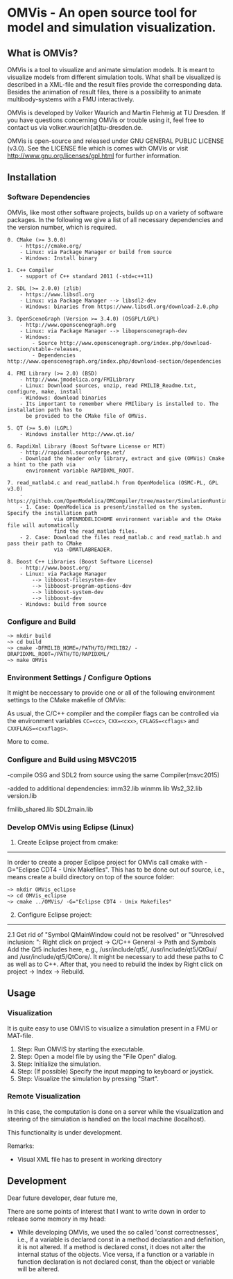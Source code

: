 # OMVis - An open source tool for model and simulation visualization.



## What is OMVis?
OMVis is a tool to visualize and animate simulation models. It is meant to visualize models 
from different simulation tools. What shall be visualized is described in a XML-file and the 
result files provide the corresponding data. Besides the animation of result files, there is 
a possibility to animate multibody-systems with a FMU interactively.

OMVis is developed by Volker Waurich and Martin Flehmig at TU Dresden. If you have questions 
concerning OMVis or trouble using it, feel free to contact us via volker.waurich[at]tu-dresden.de.

OMVis is open-source and released under GNU GENERAL PUBLIC LICENSE (v3.0). See the LICENSE file 
which is comes with OMVis or visit http://www.gnu.org/licenses/gpl.html for further information.


## Installation

### Software Dependencies
OMVis, like most other software projects, builds up on a variety of software packages. In the 
following we give a list of all necessary dependencies and the version number, which is required.

    0. CMake (>= 3.0.0)
        - https://cmake.org/
        - Linux: via Package Manager or build from source
        - Windows: Install binary

    1. C++ Compiler
        - support of C++ standard 2011 (-std=c++11)

    2. SDL (>= 2.0.0) (zlib)
        - https://www.libsdl.org
        - Linux: via Package Manager --> libsdl2-dev
        - Windows: binaries from https://www.libsdl.org/download-2.0.php

    3. OpenSceneGraph (Version >= 3.4.0) (OSGPL/LGPL)
        - http://www.openscenegraph.org
        - Linux: via Package Manager --> libopenscenegraph-dev
        - Windows: 
            - Source http://www.openscenegraph.org/index.php/download-section/stable-releases, 
            - Dependencies http://www.openscenegraph.org/index.php/download-section/dependencies

    4. FMI Library (>= 2.0) (BSD)
        - http://www.jmodelica.org/FMILibrary
        - Linux: Download sources, unzip, read FMILIB_Readme.txt, configure, make, install
        - Windows: download binaries
        - Its important to remember where FMIlibary is installed to. The installation path has to 
          be provided to the CMake file of OMVis.

    5. QT (>= 5.0) (LGPL)
        - Windows installer http://www.qt.io/

    6. RapdiXml Library (Boost Software License or MIT)
        - http://rapidxml.sourceforge.net/
        - Download the header only library, extract and give (OMVis) Cmake a hint to the path via 
          environment variable RAPIDXML_ROOT.

    7. read_matlab4.c and read_matlab4.h from OpenModelica (OSMC-PL, GPL v3.0)
        - https://github.com/OpenModelica/OMCompiler/tree/master/SimulationRuntime/c
        - 1. Case: OpenModelica is present/installed on the system. Specify the installation path 
                   via OPENMODELICHOME environment variable and the CMake file will automatically 
                   find the read_matlab files.
        - 2. Case: Download the files read_matlab.c and read_matlab.h and pass their path to CMake
                   via -DMATLABREADER.

    8. Boost C++ Libraries (Boost Software License)
        - http://www.boost.org/
        - Linux: via Package Manager
            --> libboost-filesystem-dev
            --> libboost-program-options-dev
            --> libboost-system-dev
            --> libboost-dev
        - Windows: build from source



### Configure and Build
<!-- ``` -->
    ~> mkdir build
    ~> cd build
    ~> cmake -DFMILIB_HOME=/PATH/TO/FMILIB2/ -DRAPIDXML_ROOT=/PATH/TO/RAPIDXML/
    ~> make OMVis
<!-- ``` -->

### Environment Settings / Configure Options
It might be neccessary to provide one or all of the following environment settings to the CMake 
makefile of OMVis:

As usual, the C/C++ compiler and the compiler flags can be controlled via the environment variables 
`CC=<cc>`, `CXX=<cxx>`, `CFLAGS=<cflags>` and `CXXFLAGS=<cxxflags>`.

More to come.


### Configure and Build using MSVC2015

-compile OSG and SDL2 from source using the same Compiler(msvc2015)

-added to additional dependencies:
imm32.lib
winmm.lib
Ws2_32.lib
version.lib

fmilib_shared.lib
SDL2main.lib


### Develop OMVis using Eclipse (Linux)

1. Create Eclipse project from cmake:
-------------------------------------
In order to create a proper Eclipse project for OMVis call cmake with -G="Eclipse CDT4 - Unix Makefiles". This has to 
be done out ouf source, i.e., means create a build directory on top of the source folder:
```
~> mkdir OMVis_eclipse
~> cd OMVis_eclipse
~> cmake ../OMVis/ -G="Eclipse CDT4 - Unix Makefiles"
```

2. Configure Eclipse project:
-----------------------------

2.1 Get rid of "Symbol QMainWindow could not be resolved" or "Unresolved inclusion: <QAction>":
Right click on project -> C/C++ General -> Path and Symbols
Add the Qt5 includes here, e.g., /usr/include/qt5/, /usr/include/qt5/QtGui/ and /usr/include/qt5/QtCore/.
It might be necessary to add these paths to C as well as to C++. After that, you need to rebuild the index by Right 
click on project -> Index -> Rebuild.


## Usage

### Visualization
It is quite easy to use OMVIS to visualize a simulation present in a FMU or 
MAT-file.

1. Step: Run OMVIS by starting the executable.
2. Step: Open a model file by using the "File Open" dialog.
3. Step: Initialize the simulation.
4. Step: (If possible) Specify the input mapping to keyboard or joystick.
5. Step: Visualize the simulation by pressing "Start".  


### Remote Visualization
In this case, the computation is done on a server while the visualization and 
steering of the simulation is handled on the local machine (localhost).

This functionality is under development.

Remarks:
  - Visual XML file has to present in working directory

## Development
Dear future developer, dear future me,

There are some points of interest that I want to write down in order to release some memory in my
head:

- While developing OMVis, we used the so called 'const correctnesses', i.e., if a variable is 
  declared const in a method declaration and definition, it is not altered. If a method is 
  declared const, it does not alter the internal status of the objects. Vice versa, if a function 
  or a variable in function declaration is not declared const, than the object or variable will be
  altered.